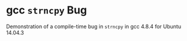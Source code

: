 # gcc `strncpy` Bug
Demonstration of a compile-time bug in `strncpy` in gcc 4.8.4 for Ubuntu 14.04.3
